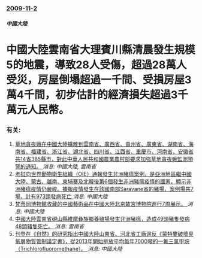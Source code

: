 ### [2009-11-2](/news/2009/11/2/index.md)

##### 中國大陸
#  中國大陸雲南省大理賓川縣清晨發生規模5的地震，導致28人受傷，超過28萬人受災，房屋倒塌超過一千間、受損房屋3萬4千間，初步估計的經濟損失超過3千萬元人民幣。




### 有关:

1. [草地貪夜蛾在中國大陸擴散到雲南省、廣西省、貴州省、廣東省、湖南省、海南省、福建省、浙江省、湖北省、四川省、江西省、重慶市、河南省、安徽省共14省385縣市，對此中華人民共和國農業農村部要求加強草地貪夜蛾監測預警的通知。 ](/news/2019/05/21/草地貪夜蛾在中國大陸擴散到雲南省-廣西省-貴州省-廣東省-湖南省-海南省-福建省-浙江省-湖北省-四川省-江西省-重慶市.md) _消息: 中國大陸, 雲南省_
2. [ 老挝向世界動物衛生組織（OIE）通報發生非洲豬瘟案例，是亞洲地區繼中國大陸、蒙古、越南、柬埔寨及北韓後第6個發生非洲豬瘟疫情的國家，顯示非洲豬瘟疫情仍嚴峻。據報疫情發生在該國南部Saravane省的豬場，案例場共7場，計有973頭發病死亡 ](/news/2019/06/20/老挝向世界動物衛生組織-OIE-通報發生非洲豬瘟案例-是亞洲地區繼中國大陸-蒙古-越南-柬埔寨及北韓後第6個發生非洲豬.md) _消息: 中國大陸_
3. [梵蒂岡博物館收藏的中國藝術品在中國大陸北京故宮博物院進行7周展示。 ](/news/2019/05/28/梵蒂岡博物館收藏的中國藝術品在中國大陸北京故宮博物院進行7周展示.md) _消息: 中國大陸_
4. [中國大陸雲南省硯山縣維摩彝族鄉養殖場發生非洲豬瘟，造成49頭豬隻發病48頭豬隻死亡。 ](/news/2019/05/25/中國大陸雲南省硯山縣維摩彝族鄉養殖場發生非洲豬瘟-造成49頭豬隻發病48頭豬隻死亡.md) _消息: 雲南省_
5. [刊登在《自然》的研究指出中國大陸山東省、河北省工廠違反《蒙特婁破壞臭氧層物質管制議定書》，從2013年開始排放平均每年7000噸的一氟三氯甲烷（Trichlorofluoromethane）。 ](/news/2019/05/23/刊登在-自然-的研究指出中國大陸山東省-河北省工廠違反-蒙特婁破壞臭氧層物質管制議定書-從2013年開始排放平均每年7.md) _消息: 中國大陸_
